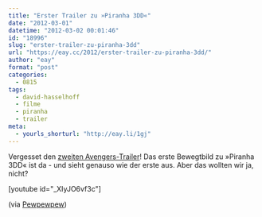 ```yaml
---
title: "Erster Trailer zu »Piranha 3DD«"
date: "2012-03-01"
datetime: "2012-03-02 00:01:46"
id: "18996"
slug: "erster-trailer-zu-piranha-3dd"
url: "https://eay.cc/2012/erster-trailer-zu-piranha-3dd/"
author: "eay"
format: "post"
categories:
  - 0815
tags:
  - david-hasselhoff
  - filme
  - piranha
  - trailer
meta:
  - yourls_shorturl: "http://eay.li/1gj"
---
```


Vergesset den [zweiten Avengers-Trailer](http://www.youtube.com/watch?&v=NPoHPNeU9fc)! Das erste Bewegtbild zu »Piranha 3DD« ist da - und sieht genauso wie der erste aus. Aber das wollten wir ja, nicht?

\[youtube id="\_XIyJO6vf3c"\]

(via [Pewpewpew](http://www.pewpewpew.de/2012/02/29/lets-all-get-wet-and-wild-trailer-zu-piranha-3dd/))
